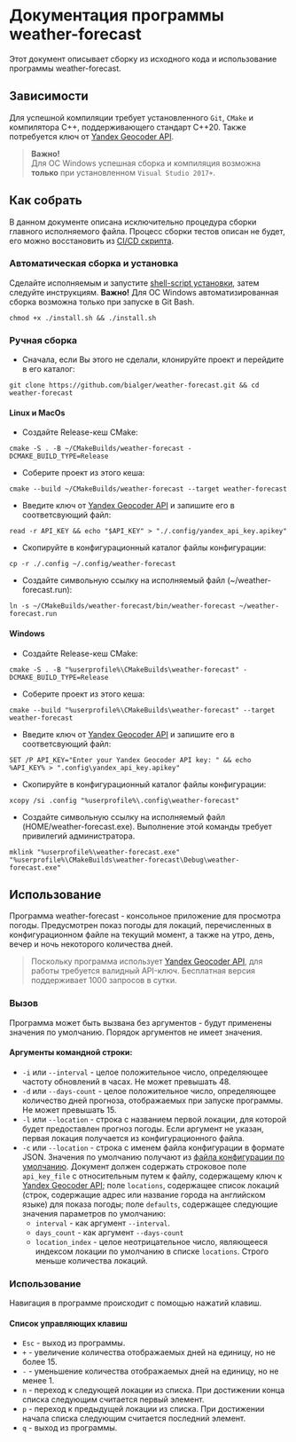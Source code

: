 # Документация программы weather-forecast

Этот документ описывает сборку из исходного кода и использование программы
weather-forecast.

## Зависимости

Для успешной компиляции требует установленного `Git`, `CMake` и компилятора C++,
поддерживающего стандарт C++20.
Также потребуется ключ от [Yandex Geocoder API](https://yandex.ru/dev/geocode/doc/ru/).

> **Важно!**<br>
> Для ОС Windows успешная сборка и компиляция возможна **только** при
> установленном `Visual Studio 2017+`.

## Как собрать

В данном документе описана исключительно процедура сборки главного исполняемого
файла.
Процесс сборки тестов описан не будет, его можно восстановить из
[CI/CD скрипта](../.github/workflows/ci_tests.yml).

### Автоматическая сборка и установка

Сделайте исполняемым и запустите [shell-script установки](../install.sh), затем следуйте
инструкциям. **Важно!** Для ОС Windows автоматизированная сборка возможна только
при запуске в Git Bash.

```shell
chmod +x ./install.sh && ./install.sh
```

### Ручная сборка

* Сначала, если Вы этого не сделали, клонируйте проект и перейдите в его каталог:

```shell
git clone https://github.com/bialger/weather-forecast.git && cd weather-forecast
```

#### Linux и MacOs

* Создайте Release-кеш CMake:

```shell
cmake -S . -B ~/CMakeBuilds/weather-forecast -DCMAKE_BUILD_TYPE=Release
```

* Соберите проект из этого кеша:

```shell
cmake --build ~/CMakeBuilds/weather-forecast --target weather-forecast
```

* Введите ключ от [Yandex Geocoder API](https://yandex.ru/dev/geocode/doc/ru/) и
  запишите его в соответсвующий файл:

```shell
read -r API_KEY && echo "$API_KEY" > "./.config/yandex_api_key.apikey"
```

* Скопируйте в конфигурационный каталог файлы конфигурации:

```shell
cp -r ./.config ~/.config/weather-forecast
```

* Создайте символьную ссылку на исполняемый файл (~/weather-forecast.run):

```shell
ln -s ~/CMakeBuilds/weather-forecast/bin/weather-forecast ~/weather-forecast.run
```

#### Windows

* Создайте Release-кеш CMake:

```shell
cmake -S . -B "%userprofile%\CMakeBuilds\weather-forecast" -DCMAKE_BUILD_TYPE=Release
```

* Соберите проект из этого кеша:

```shell
cmake --build "%userprofile%\CMakeBuilds\weather-forecast" --target weather-forecast
```

* Введите ключ от [Yandex Geocoder API](https://yandex.ru/dev/geocode/doc/ru/) и
  запишите его в соответсвующий файл:

```shell
SET /P API_KEY="Enter your Yandex Geocoder API key: " && echo %API_KEY% > ".config\yandex_api_key.apikey"
```

* Скопируйте в конфигурационный каталог файлы конфигурации:

```shell
xcopy /si .config "%userprofile%\.config\weather-forecast"
```

* Создайте символьную ссылку на исполняемый файл (HOME/weather-forecast.exe).
  Выполнение этой команды требует привилегий администратора.

```shell
mklink "%userprofile%\weather-forecast.exe" "%userprofile%\CMakeBuilds\weather-forecast\Debug\weather-forecast.exe"
```

## Использование

Программа weather-forecast - консольное приложение для просмотра погоды.
Предусмотрен показ погоды для локаций, перечисленных в конфигурационном файле на
текущий момент, а также на утро, день, вечер и ночь некоторого количества дней.

> Поскольку программа использует
[Yandex Geocoder API](https://yandex.ru/dev/geocode/doc/ru/), для работы
> требуется валидный API-ключ.
> Бесплатная версия поддерживает 1000 запросов в сутки.

### Вызов

Программа может быть вызвана без аргументов - будут применены значения по умолчанию.
Порядок аргументов не имеет значения.

#### Аргументы командной строки:

* `-i` или `--interval` - целое положительное число, определяющее частоту
  обновлений в часах. Не может превышать 48.
* `-d` или `--days-count` - целое положительное число, определяющее количество дней
  прогноза, отображаемых при запуске программы. Не может превышать 15.
* `-l` или `--location` - строка с названием первой локации, для которой будет
  предоставлен прогноз погоды. Если аргумент не указан, первая локация получается
  из конфигурационного файла.
* `-c` или `--location` - строка с именем файла конфигурации в формате JSON.
  Значения по умолчанию получают из
  [файла конфигурации по умолчанию](../.config/default_config.json).
  Документ должен содержать строковое поле `api_key_file` с относительным путем к
  файлу, содержащему ключ к
  [Yandex Geocoder API](https://yandex.ru/dev/geocode/doc/ru/); поле `locations`,
  содержащее список локаций (строк, содержащие адрес или название города на 
  английском языке) для показа погоды; поле `defaults`, содержащее следующие 
  значения параметров по умолчанию:
    * `interval` - как аргумент `--interval`.
    * `days_count` - как аргумент `--days-count`
    * `location_index` - целое неотрицательное число, являющееся индексом локации
      по умолчанию в списке `locations`. Строго меньше количества локаций.

### Использование

Навигация в программе происходит с помощью нажатий клавиш.

#### Список управляющих клавиш

* `Esc` - выход из программы.
* `+` - увеличение количества отображаемых дней на единицу, но не более 15.
* `-` - уменьшение количества отображаемых дней на единицу, но не менее 1.
* `n` - переход к следующей локации из списка. При достижении конца списка
  следующим считается первый элемент.
* `p` - переход к предыдущей локации из списка. При достижении начала списка
  следующим считается последний элемент.
* `q` - выход из программы.
